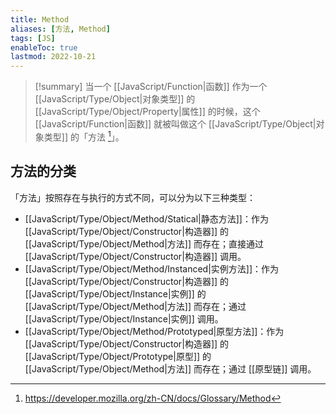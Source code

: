 ```yaml
---
title: Method
aliases: [方法, Method]
tags: [JS]
enableToc: true
lastmod: 2022-10-21
---
```


> [!summary]
> 当一个 [[JavaScript/Function|函数]] 作为一个 [[JavaScript/Type/Object|对象类型]] 的 [[JavaScript/Type/Object/Property|属性]] 的时候，这个 [[JavaScript/Function|函数]] 就被叫做这个 [[JavaScript/Type/Object|对象类型]] 的「方法 [^1]」。

## 方法的分类

「方法」按照存在与执行的方式不同，可以分为以下三种类型：

- [[JavaScript/Type/Object/Method/Statical|静态方法]]：作为 [[JavaScript/Type/Object/Constructor|构造器]] 的 [[JavaScript/Type/Object/Method|方法]] 而存在；直接通过 [[JavaScript/Type/Object/Constructor|构造器]] 调用。
- [[JavaScript/Type/Object/Method/Instanced|实例方法]]：作为 [[JavaScript/Type/Object/Constructor|构造器]] 的 [[JavaScript/Type/Object/Instance|实例]] 的 [[JavaScript/Type/Object/Method|方法]] 而存在；通过 [[JavaScript/Type/Object/Instance|实例]] 调用。
- [[JavaScript/Type/Object/Method/Prototyped|原型方法]]：作为 [[JavaScript/Type/Object/Constructor|构造器]] 的 [[JavaScript/Type/Object/Prototype|原型]] 的 [[JavaScript/Type/Object/Method|方法]] 而存在；通过 [[原型链]] 调用。

[^1]: <https://developer.mozilla.org/zh-CN/docs/Glossary/Method>
